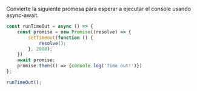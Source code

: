 Convierte la siguiente promesa para esperar a ejecutar el console usando async-await.

```js
const runTimeOut = async () => {
    const promise = new Promise((resolve) => {
        setTimeout(function () {
            resolve();
        }, 2000);
    })
    await promise;
    promise.then(() => {console.log('Time out!')})
};

runTimeOut();
```
